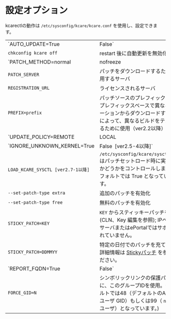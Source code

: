 # 設定オプション


kcarectlの動作は `/etc/sysconfig/kcare/kcare.conf` を使用し、設定できます。

| | |
|-|-|
|`AUTO_UPDATE=True|False` | `True` - 自動更新を有効化; `False` - 自動更新を無効化|
|`chkconfig kcare off` | restart 後に自動更新を無効化|
|`PATCH_METHOD=normal|nofreeze|smart` | `Normal` - (デフォルト) freezer を使用;<br>`Nofreeze` - プロセスをフリーズすることのために freezer を使用しない;<br> `Smart` - smart freezerは、パッチ適用のためにフリーズする必要のあるスレッドのみをフリーズ(kernelcare ver2.3以降)|
|`PATCH_SERVER` | パッチをダウンロードするために使用するサーバ|
|`REGISTRATION_URL` | ライセンスされるサーバ|
|`PREFIX=prefix` | パッチソースのプレフィックスで、プレフィックスベースで異なるロケーションからダウンロードすることによって、異なるビルドをテストするために使用（ver2.2以降）|
|`UPDATE_POLICY=REMOTE|LOCAL|LOCAL_FIRST [ver1.6以降] ` | ポリシーに従い、サーバの起動時に次のコマンドを実行。:<br>`REMOTE` - (デフォルト) パッチサーバからパッチを取得<br>`LOCAL` - ローカルにキャッシュされたパッチのみ取得。何もキャッシュされていない場合、何も行いません (キャッシュは自動的に実行)<br>`LOCAL_FIRST` - ローカルにキャッシュされたパッチが存在するかどうかを確認し、それらを取得。そうでない場合、リモートサーバから取得。|
|`IGNORE_UNKNOWN_KERNEL=True|False` `[ver2.5-4以降]` | 自動更新時にカーネルが不明の場合、通知を実行しない|
|`LOAD_KCARE_SYSCTL [ver2.7-1以降]` |  `/etc/sysconfig/kcare/sysctl.conf` はパッチセットロード時に実行するかどうかをコントロールします。デフォルトでは True となっています。|
|`--set-patch-type extra` | 追加のパッチを有効化|
|`--set-patch-type free` | 無料のパッチを有効化|
|`STICKY_PATCH=KEY` | `KEY` からスティッキーパッチを取得(CLN、Key 編集を参照); IPベースのサーバまたはePortalではサポートされていません。|
|`STICKY_PATCH=DDMMYY` | 特定の日付でのパッチを充てます。詳細情報は [Stickyパッチ](/jp/sticky_patches/) を参照ください。|
|`REPORT_FQDN=True|False` | ホスト名として完全に認定されたドメイン（Fully Qualified Domain）を使用する必要があります。デフォルトでは　False となっています。|
|`FORCE_GID=N`|シンボリックリンクの保護パッチに、このグループIDを使用。デフォルトでは48（デフォルトのApacheユーザ GID）もしくは99（ `nobody` ユーザ）となっています。)|



